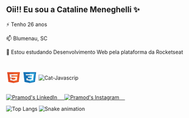 ## Oii!! Eu sou a Cataline Meneghelli ✨

<p>
  ⚡ Tenho 26 anos 
</p> 
  
<p>
  📫 Blumenau, SC  
</p>

<p>
  🚀 Estou estudando Desenvolvimento Web pela plataforma da Rocketseat
</p>


##

<div style="display: inline_block"><br>
  <img align="center" alt="Cat-HTML" height="30" width="40" src="https://raw.githubusercontent.com/devicons/devicon/master/icons/html5/html5-original.svg">
  <img align="center" alt="Cat-CSS" height="30" width="40" src="https://raw.githubusercontent.com/devicons/devicon/master/icons/css3/css3-original.svg">
  <img align="center" alt="Cat-Javascrip" height="30" width="40" src="https://cdn.jsdelivr.net/gh/devicons/devicon/icons/javascript/javascript-plain.svg">
 </div>
  
##



<p align="start">
 <a href="https://www.linkedin.com/in/cataline-meneghelli-93340a1bb/" target="blank">
  <img align="start" alt="Pramod's LinkedIn" width="30px" src="https://www.vectorlogo.zone/logos/linkedin/linkedin-icon.svg" /> &nbsp; &nbsp;
 </a>
 <a href="https://www.instagram.com/cataline_meneghelli/" target="blank">
  <img align="start" alt="Pramod's Instagram" width="30px" src="https://www.vectorlogo.zone/logos/instagram/instagram-icon.svg" /> &nbsp; &nbsp;
 </a>
 </p>

 ![Top Langs](https://github-readme-stats.vercel.app/api/top-langs/?username=meneghelli&hide=TeX&layout=compact)
 ![Snake animation](https://github.com/meneghelli/meneghelli/blob/output/github-contribution-grid-snake.svg)

 

 

